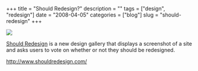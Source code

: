 +++
title = "Should Redesign?"
description = ""
tags = ["design", "redesign"]
date = "2008-04-05"
categories = ["blog"]
slug = "should-redesign"
+++



  <div class="notebook-screenshot"><a href="http://www.shouldredesign.com/"><img src="//media.konigi.com/bluga/wt47f7adb8e2108.jpg"/></a></div><p><a href="http://www.shouldredesign.com/">Should Redesign</a> is a new design gallery that displays a screenshot of a site and asks users to vote on whether or not they should be redesigned.</p>
    
  <a href="http://www.shouldredesign.com/">http://www.shouldredesign.com/</a>
